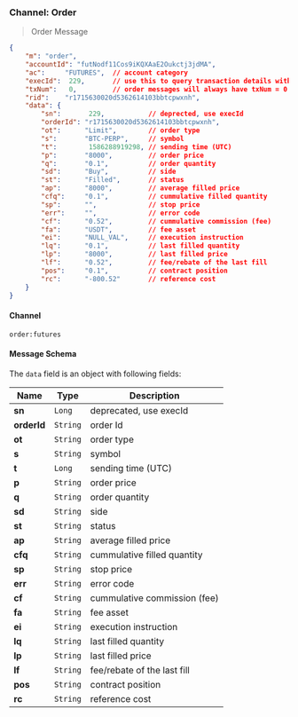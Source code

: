 ### Channel: Order

> Order Message

```json
{
    "m": "order",
    "accountId": "futNodf11Cos9iKQXAaE2Oukctj3jdMA",
    "ac":     "FUTURES",  // account category
    "execId":  229,       // use this to query transaction details with RESTful APIs
    "txNum":   0,         // order messages will always have txNum = 0
    "rid":    "r1715630020d5362614103bbtcpwxnh",
    "data": {
        "sn":       229,           // deprected, use execId
        "orderId": "r1715630020d5362614103bbtcpwxnh",
        "ot":      "Limit",        // order type
        "s":       "BTC-PERP",     // symbol 
        "t":        1586288919298, // sending time (UTC)
        "p":       "8000",         // order price 
        "q":       "0.1",          // order quantity
        "sd":      "Buy",          // side 
        "st":      "Filled",       // status 
        "ap":      "8000",         // average filled price
        "cfq":     "0.1",          // cummulative filled quantity
        "sp":      "",             // stop price
        "err":     "",             // error code
        "cf":      "0.52",         // cummulative commission (fee)
        "fa":      "USDT",         // fee asset
        "ei":      "NULL_VAL",     // execution instruction 
        "lq":      "0.1",          // last filled quantity 
        "lp":      "8000",         // last filled price 
        "lf":      "0.52",         // fee/rebate of the last fill
        "pos":     "0.1",          // contract position 
        "rc":      "-800.52"       // reference cost 
    }
}
```


#### Channel

`order:futures` 


#### Message Schema

The `data` field is an object with following fields: 

 Name       | Type      | Description
----------- | --------- | ----------------------------------------
**sn**      | `Long`    | deprecated, use execId
**orderId** | `String`  | order Id
**ot**      | `String`  | order type
**s**       | `String`  | symbol 
**t**       | `Long`    | sending time (UTC)
**p**       | `String`  | order price 
**q**       | `String`  | order quantity
**sd**      | `String`  | side 
**st**      | `String`  | status 
**ap**      | `String`  | average filled price
**cfq**     | `String`  | cummulative filled quantity
**sp**      | `String`  | stop price
**err**     | `String`  | error code
**cf**      | `String`  | cummulative commission (fee)
**fa**      | `String`  | fee asset
**ei**      | `String`  | execution instruction 
**lq**      | `String`  | last filled quantity 
**lp**      | `String`  | last filled price 
**lf**      | `String`  | fee/rebate of the last fill
**pos**     | `String`  | contract position 
**rc**      | `String`  | reference cost 

